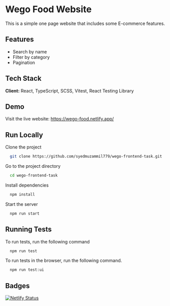 
# Wego Food Website

This is a simple one page website that includes some E-commerce features.


## Features

- Search by name
- Filter by category
- Pagination


## Tech Stack

**Client:** React, TypeScript, SCSS, Vitest, React Testing Library


## Demo
Visit the live website:
https://wego-food.netlify.app/


## Run Locally

Clone the project

```bash
  git clone https://github.com/syedmuzammil779/wego-frontend-task.git
```

Go to the project directory

```bash
  cd wego-frontend-task
```

Install dependencies

```bash
  npm install
```

Start the server

```bash
  npm run start
```

## Running Tests

To run tests, run the following command

```bash
  npm run test
```

To run tests in the browser, run the following command.
```bash
  npm run test:ui
```
## Badges
[![Netlify Status](https://api.netlify.com/api/v1/badges/b3a82f39-5cfa-4147-abae-ffe8e839018f/deploy-status)](https://app.netlify.com/sites/wego-food/deploys)
